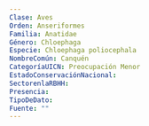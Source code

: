```yaml
---
Clase: Aves
Orden: Anseriformes
Familia: Anatidae
Género: Chloephaga
Especie: Chloephaga poliocephala
NombreComún: Canquén
CategoríaUICN: Preocupación Menor
EstadoConservaciónNacional: 
SectorenlaRBHH: 
Presencia: 
TipoDeDato: 
Fuente: ""
---
```

